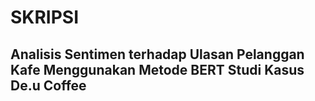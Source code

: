 # SKRIPSI 
## Analisis Sentimen terhadap Ulasan Pelanggan Kafe Menggunakan Metode BERT Studi Kasus De.u Coffee
